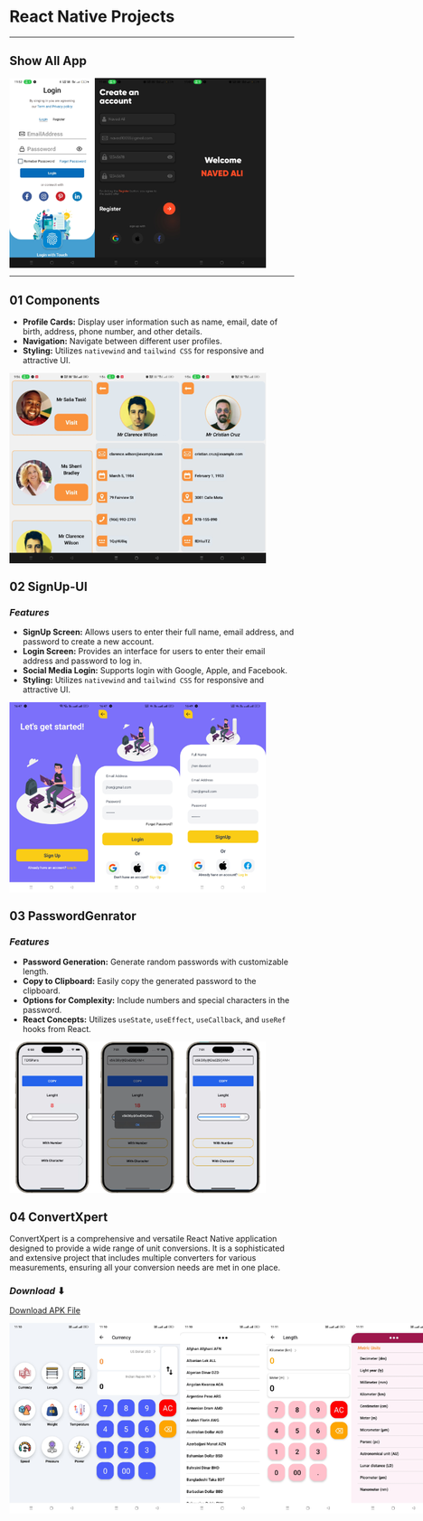 # React Native Projects

---

## **Show All App**

<div style="display: flex; flex-direction: 'row-wrap';">
<img src="./loginscreen/assets/loginscreen.jpg" width=30%>
<img src="./SignUpScreen/assets/SignUpScreenHome.jpg" width=30%>
<img src="./SignUpScreen/assets/SignUpScreenWelcome.jpg" width=30%>
</div>

---

## 01 Components
* **Profile Cards:** Display user information such as name, email, date of birth, address, phone number, and other details.
* **Navigation:** Navigate between different user profiles.
* **Styling:** Utilizes `nativewind` and `tailwind CSS` for responsive and attractive UI.

<div style="display: flex; flex-direction: 'row';">
<img src="./assets_file/Component1.jpg" width=30%>
<img src="./assets_file/Component2.jpg" width=30%>
<img src="./assets_file/Component3.jpg" width=30%>
</div>

## 02 SignUp-UI
### _Features_
- **SignUp Screen:** Allows users to enter their full name, email address, and password to create a new account.
- **Login Screen:** Provides an interface for users to enter their email address and password to log in.
- **Social Media Login:** Supports login with Google, Apple, and Facebook.
- **Styling:** Utilizes `nativewind` and `tailwind CSS` for responsive and attractive UI.

<div style="display: flex; flex-direction: 'row';">
<img src="./assets_file/Signup1.jpg" width=30%>
<img src="./assets_file/Signup2.jpg" width=30%>
<img src="./assets_file/Signup3.jpg" width=30%>
</div>

## 03 PasswordGenrator
### _Features_
* **Password Generation:** Generate random passwords with customizable length.
* **Copy to Clipboard:** Easily copy the generated password to the clipboard.
* **Options for Complexity:** Include numbers and special characters in the password.
* **React Concepts:** Utilizes `useState`, `useEffect`, `useCallback`, and `useRef` hooks from React.

<div style="display: flex; flex-direction: 'row';">
<img src="./assets_file/passwordgenerator1.png" width=30%>
<img src="./assets_file/passwordgenerator2.png" width=30%>
<img src="./assets_file/passwordgenerator3.png" width=30%>
</div>

## 04 ConvertXpert
ConvertXpert is a comprehensive and versatile React Native application designed to provide a wide range of unit conversions. 
It is a sophisticated and extensive project that includes multiple converters for various measurements, 
ensuring all your conversion needs are met in one place.

### _Download_ ⬇
[Download APK File](https://github.com/navedfakru/React-Native-Projects/blob/main/assets_file/ConvertXpert.apk)

<div style="display: flex; flex-direction: 'row';">
<img src="./assets_file/ConvertXpert1.jpg" width=30%>
<img src="./assets_file/ConvertXpert2.jpg" width=30%>
<img src="./assets_file/ConvertXpert3.jpg" width=30%>
<img src="./assets_file/ConvertXpert4.jpg" width=30%>
<img src="./assets_file/ConvertXpert5.jpg" width=30%>
<img src="./assets_file/ConvertXpert6.jpg" width=30%>
<img src="./assets_file/ConvertXpert7.jpg" width=30%>
<img src="./assets_file/ConvertXpert8.jpg" width=30%>
<img src="./assets_file/ConvertXpert9.jpg" width=30%>
</div>
